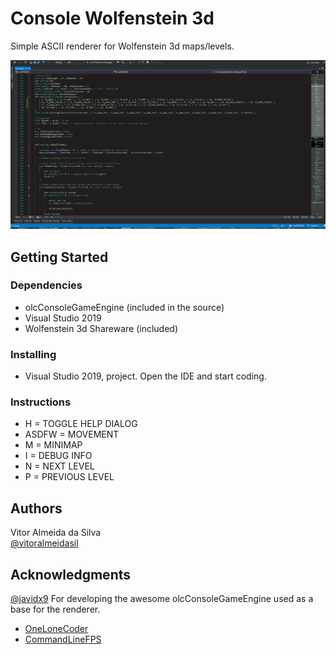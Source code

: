 # Console Wolfenstein 3d

Simple ASCII renderer for Wolfenstein 3d maps/levels.

![](./docs/prototype2.gif)


## Getting Started

### Dependencies

* olcConsoleGameEngine (included in the source)
* Visual Studio 2019
* Wolfenstein 3d Shareware (included)

### Installing

* Visual Studio 2019, project. Open the IDE and start coding.

### Instructions

* H = TOGGLE HELP DIALOG
* ASDFW = MOVEMENT
* M = MINIMAP
* I = DEBUG INFO
* N = NEXT LEVEL
* P = PREVIOUS LEVEL

## Authors

Vitor Almeida da Silva  
[@vitoralmeidasil](https://twitter.com/vitoralmeidasil)


## Acknowledgments

[@javidx9](https://twitter.com/javidx9) For developing the awesome olcConsoleGameEngine used as a base for the renderer.

* [OneLoneCoder](https://github.com/OneLoneCoder)
* [CommandLineFPS](https://github.com/OneLoneCoder/CommandLineFPS)
